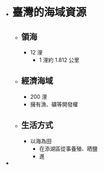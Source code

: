 - # 臺灣的海域資源
	- ## 領海
		- 12 浬
			- 1 浬約 1.812 公里
	- ## 經濟海域
		- 200 浬
		- 擁有漁、礦等開發權
	- ## 生活方式
		- 以海為田
			- 在添湖區從事養殖、晒鹽
			- 進
-
